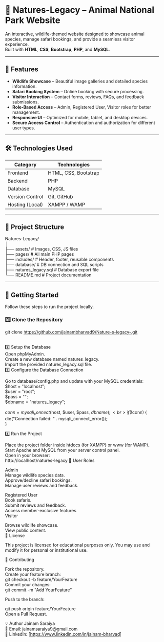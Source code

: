 # 🦁 Natures-Legacy – Animal National Park Website

An interactive, wildlife-themed website designed to showcase animal species, manage safari bookings, and provide a seamless visitor experience.  
Built with **HTML**, **CSS**, **Bootstrap**, **PHP**, and **MySQL**.

---

## 🌟 Features

- **Wildlife Showcase** – Beautiful image galleries and detailed species information.
- **Safari Booking System** – Online booking with secure processing.
- **Visitor Interaction** – Contact forms, reviews, FAQs, and feedback submissions.
- **Role-Based Access** – Admin, Registered User, Visitor roles for better management.
- **Responsive UI** – Optimized for mobile, tablet, and desktop devices.
- **Secure Access Control** – Authentication and authorization for different user types.

---

## 🛠️ Technologies Used

| Category       | Technologies |
|----------------|--------------|
| Frontend       | HTML, CSS, Bootstrap |
| Backend        | PHP |
| Database       | MySQL |
| Version Control| Git, GitHub |
| Hosting (Local)| XAMPP / WAMP |

---

## 📂 Project Structure

Natures-Legacy/
<br>
│
<br>
├── assets/ # Images, CSS, JS files
<br>
├── pages/ # All main PHP pages
<br>
├── includes/ # Header, footer, reusable components
<br>
├── database/ # DB connection and SQL scripts
<br>
├── natures_legacy.sql # Database export file
<br>
└── README.md # Project documentation
<br>

---

## 🚀 Getting Started

Follow these steps to run the project locally.

### 1️⃣ Clone the Repository

git clone https://github.com/jainambharvad9/Nature-s-legacy-.git

<br>
2️⃣ Setup the Database
<br>
Open phpMyAdmin.
<br>
Create a new database named natures_legacy.
<br>
Import the provided natures_legacy.sql file.
<br>
3️⃣ Configure the Database Connection

Go to database/config.php and update with your MySQL credentials:
<br>
$host = "localhost";
<br>
$user = "root";
<br>
$pass = "";
<br>
$dbname = "natures_legacy";
<br>
<br>
$conn = mysqli_connect($host, $user, $pass, $dbname);
<br>
if (!$conn) {
<br>
    die("Connection failed: " . mysqli_connect_error());
    <br>
}
<br>


4️⃣ Run the Project

Place the project folder inside htdocs (for XAMPP) or www (for WAMP).
<br>
Start Apache and MySQL from your server control panel.
<br>
Open in your browser:
<br>
http://localhost/natures-legacy
👥 User Roles

Admin
<br>
Manage wildlife species data.
<br>
Approve/decline safari bookings.
<br>
Manage user reviews and feedback.
<br>

Registered User
<br>
Book safaris.
<br>
Submit reviews and feedback.
<br>
Access member-exclusive features.
<br>
Visitor


Browse wildlife showcase.
<br>
View public content.
<br>
📜 License

This project is licensed for educational purposes only.
You may use and modify it for personal or institutional use.

🤝 Contributing

Fork the repository.
<br>
Create your feature branch:
<br>
git checkout -b feature/YourFeature
<br>
Commit your changes:
<br>
git commit -m "Add YourFeature"
<br>

Push to the branch:

git push origin feature/YourFeature
<br>
Open a Pull Request.

💡 Author Jainam Saraiya
<br>
📧 Email: jainamsaraiya9@gmail.com
<br>
💼 LinkedIn: [https://www.linkedin.com/in/jainam-bharvad]

